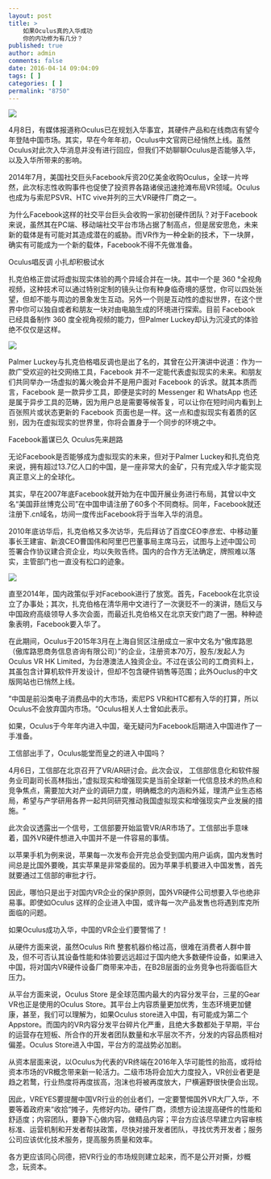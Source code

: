```yaml
---
layout: post
title: >
    如果Oculus真的入华成功
    你的内功修为有几分？
published: true
author: admin
comments: false
date: 2016-04-14 09:04:09
tags: [ ]
categories: [ ]
permalink: "8750"
---
```

![][1]

4月8日，有媒体报道称Oculus已在规划入华事宜，其硬件产品和在线商店有望今年登陆中国市场。其实，早在今年年初，Oculus中文官网已经悄然上线。虽然Oculus对此次入华消息并没有进行回应，但我们不妨聊聊Oculus是否能够入华，以及入华所带来的影响。

2014年7月，美国社交巨头Facebook斥资20亿美金收购Oculus，全球一片哗然，此次标志性收购事件也促使了投资界各路诸侯迅速抢滩布局VR领域。Oculus也成为与索尼PSVR、HTC vive并列的三大VR硬件厂商之一。

为什么Facebook这样的社交平台巨头会收购一家初创硬件团队？对于Facebook来说，虽然其在PC端、移动端社交平台市场占据了制高点，但是居安思危，未来新的载体是有可能对其造成潜在的威胁。而VR作为一种全新的技术，下一块屏，确实有可能成为一个新的载体，Facebook不得不先做准备。

Oculus唱反调 小扎却积极试水

扎克伯格正尝试将虚拟现实体验的两个异域合并在一块。其中一个是 360 °全视角视频，这种技术可以通过特别定制的镜头让你有种身临奇境的感觉，你可以四处张望，但却不能与周边的景象发生互动。另外一个则是互动性的虚拟世界，在这个世界中你可以独自或者和朋友一块对由电脑生成的环境进行探索。目前 Facebook 已经具备制作 360 度全视角视频的能力，但Palmer Luckey却认为沉浸式的体验绝不仅仅是这样。

![][2]

Palmer Luckey与扎克伯格唱反调也是出了名的，其曾在公开演讲中说道：作为一款广受欢迎的社交网络工具，Facebook 并不一定能代表虚拟现实的未来。和朋友们共同举办一场虚拟的篝火晚会并不是用户面对 Facebook 的诉求。就其本质而言，Facebook 是一款异步工具，即便是实时的 Messenger 和 WhatsApp 也还是属于异步工具的范畴，因为用户总是需要等候答复，可以让你在短时间内看到上百张照片或状态更新的 Facebook 页面也是一样。这一点和虚拟现实有着质的区别，因为在虚拟现实的世界里，你将会置身于一个同步的环境之中。

Facebook蓄谋已久 Oculus先来趟路

无论Facebook是否能够成为虚拟现实的未来，但对于Palmer Luckey和扎克伯克来说，拥有超过13.7亿人口的中国，是一座非常大的金矿，只有完成入华才能实现真正意义上的全球化。

其实，早在2007年底Facebook就开始为在中国开展业务进行布局，其曾以中文名“美国菲丝博克公司”在中国申请注册了60多个不同商标。同年，Facebook就还注册下.cn域名，坊间一度传出Facebook将于当年入华的消息。

2010年底访华后，扎克伯格又多次访华，先后拜访了百度CEO李彦宏、中移动董事长王建宙、新浪CEO曹国伟和阿里巴巴董事局主席马云，试图与上述中国公司签署合作协议建合资企业，均以失败告终。国内的合作方无法确定，牌照难以落实，主管部门也一直没有松口的迹象。

![][3]

直至2014年，国内政策似乎对Facebook进行了放宽。首先，Facebook在北京设立了办事处；其次，扎克伯格在清华用中文进行了一次褒贬不一的演讲，随后又与中国政府高级领导人多次会面，而最近扎克伯格又在北京天安门跑了一圈。种种迹象表明，Facebook要入华了。

在此期间，Oculus于2015年3月在上海自贸区注册成立一家中文名为“傲库路思（傲库路思商务信息咨询有限公司）”的企业，注册资本70万，股东/发起人为Oculus VR HK Limited，为台港澳法人独资企业。不过在该公司的工商资料上，其虽包含计算机软件开发设计，但却不包含硬件销售等范围；此外Ouclus的中文版网站也已悄然上线。

”中国是前沿类电子消费品中的大市场，索尼PS VR和HTC都有入华的打算，所以Oculus不会放弃国内市场。“Oculus相关人士曾如此表示。

如果，Oculus于今年年内进入中国，毫无疑问为Facebook后期进入中国进作了一手准备。

工信部出手了，Oculus能堂而皇之的进入中国吗？

4月6日，工信部在北京召开了VR/AR研讨会。此次会议， 工信部信息化和软件服务业司副司长高林指出，”虚拟现实和增强现实是当前全球新一代信息技术的热点和竞争焦点，需要加大对产业的调研力度，明确概念的内涵和外延，理清产业生态格局，希望与产学研用各界一起共同研究推动我国虚拟现实和增强现实产业发展的措施。“

此次会议透露出一个信号，工信部要开始监管VR/AR市场了。工信部出手意味着，国外VR硬件想进入中国并不是一件容易的事情。

以苹果手机为例来说，苹果每一次发布会开完总会受到国内用户诟病，国内发售时间总是比国外要晚，其实苹果是非常委屈的。因为苹果手机要进入中国发售，首先就要通过工信部的审批才行。

因此，哪怕只是出于对国内VR企业的保护原则，国外VR硬件公司想要入华也绝非易事。即使如Oculus 这样的企业进入中国，或许每一次产品发售也将遇到库克所面临的问题。

如果Oculus成功入华，中国的VR企业们要警惕了！

从硬件方面来说，虽然Oculus Rift 整套机器价格过高，很难在消费者人群中普及，但不可否认其设备性能和体验要远远超过于国内绝大多数硬件设备，如果进入中国，将对国内VR硬件设备厂商带来冲击，在B2B层面的业务竞争也将面临巨大压力。

从平台方面来说，Oculus Store 是全球范围内最大的内容分发平台，三星的Gear VR也正是使用的Oculus Store。其平台上内容质量更加优秀，生态环境更加健康，甚至，我们可以理解为，如果Oculus store进入中国，有可能成为第二个Appstore。而国内的VR内容分发平台碎片化严重，且绝大多数都处于早期，平台的运营存在短板、所合作的开发者团队数量和水平层次不齐，分发的内容品质相对偏差。Oculus Store进入中国，平台方的混战势必加剧。

从资本层面来说，以Oculus为代表的VR终端在2016年入华可能性的抬高，或将给资本市场的VR概念带来新一轮活力。二级市场将会加大力度投入，VR创业者更是趋之若鹜，行业热度将再度拔高，泡沫也将被再度放大，尸横遍野很快便会出现。

因此，VREYES要提醒中国VR行业的创业者们，一定要警惕国外VR大厂入华，不要等着政府来“收拾“摊子，先修好内功。硬件厂商，须想方设法提高硬件的性能和舒适度；内容团队，要静下心做内容，做精品内容；平台方应该尽早建立内容审核标准、运营机制和开发者帮扶政策，尽快对接开发者团队，寻找优秀开发者；服务公司应该优化技术服务，提高服务质量和效率。

各方更应该同心同德，把VR行业的市场规则建立起来，而不是公开对撕，炒概念，玩资本。

 [1]: http://yongz.com/yz/wp-content/uploads/2016/04/e1271a6322249c5ed4091e079e3c879c.jpg
 [2]: http://yongz.com/yz/wp-content/uploads/2016/04/12cd29ed4784d5d7a58534f120366f92.jpg
 [3]: http://yongz.com/yz/wp-content/uploads/2016/04/4bbc8ff78125c26aba432245900d31eb.jpg